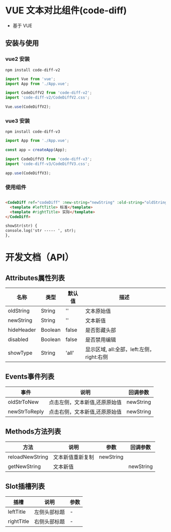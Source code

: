 # VUE 文本对比组件(code-diff)

- 基于 VUE

## 安装与使用

### vue2 安装

```
npm install code-diff-v2
```

```ts
import Vue from 'vue';
import App from './App.vue';

import CodeDiffV2 from 'code-diff-v2';
import 'code-diff-v2/CodeDiffV2.css';

Vue.use(CodeDiffV2);
```

### vue3 安装

```
npm install code-diff-v3
```

```ts
import App from './App.vue';

const app = createApp(App);

import CodeDiffV3 from 'code-diff-v3';
import 'code-diff-v3/CodeDiffV3.css';

app.use(CodeDiffV3);
```

### 使用组件

```html

<CodeDiff ref="codeDiff" :new-string="newString" :old-string="oldString" @newStrToReply="showStr" @oldStrToNew="showStr">
  <template #leftTitle> 标准</template>
  <template #rightTitle> 实际</template>
</CodeDiff>

showStr(str) {
console.log('str ----- ', str);
},
```

# 开发文档（API）

## Attributes属性列表

| 名称         | 类型      | 默认值   | 描述                            |
|------------|---------|-------|-------------------------------|
| oldString  | String  | ''    | 文本原始值                         |
| newString  | String  | ''    | 文本新值                          |      |
| hideHeader | Boolean | false | 是否影藏头部                        |
| disabled   | Boolean | false | 是否禁用编辑                        |
| showType   | String  | 'all' | 显示区域, all:全部，left:左侧，right:右侧 |

## Events事件列表

| 事件            | 说明              | 回调参数      |
|---------------|-----------------|-----------|
| oldStrToNew   | 点击左侧，文本新值,还原原始值 | newString |            
| newStrToReply | 点击右侧，文本新值,还原原始值 | newString |         

## Methods方法列表

| 方法              | 说明       | 参数        | 回调参数      | 
|-----------------|----------|-----------|-----------|
| reloadNewString | 文本新值重新复制 | newString |           |
| getNewString    | 文本新值     |           | newString |

## Slot插槽列表

| 插槽         | 说明     | 参数 |
|------------|--------|----|
| leftTitle  | 左侧头部标题 | -  |
| rightTitle | 右侧头部标题 | -  |

